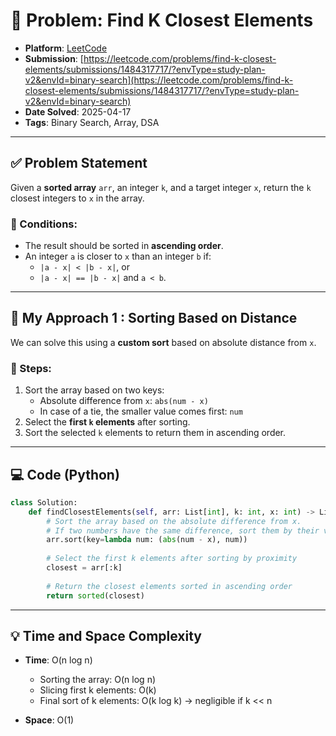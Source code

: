 # 🧮 Problem: Find K Closest Elements

- **Platform**: [LeetCode](https://leetcode.com/problems/find-k-closest-elements/description/?envType=study-plan-v2&envId=binary-search)
- **Submission**: [https://leetcode.com/problems/find-k-closest-elements/submissions/1484317717/?envType=study-plan-v2&envId=binary-search](https://leetcode.com/problems/find-k-closest-elements/submissions/1484317717/?envType=study-plan-v2&envId=binary-search)
- **Date Solved**: 2025-04-17
- **Tags**: Binary Search, Array, DSA

---

## ✅ Problem Statement
Given a **sorted array** `arr`, an integer `k`, and a target integer `x`, return the `k` closest integers to `x` in the array.

### 📝 Conditions:
- The result should be sorted in **ascending order**.
- An integer `a` is closer to `x` than an integer `b` if:
  - `|a - x| < |b - x|`, or
  - `|a - x| == |b - x|` and `a < b`.

---

## 🚀 My Approach 1 : Sorting Based on Distance
We can solve this using a **custom sort** based on absolute distance from `x`.

### 🔸 Steps:
1. Sort the array based on two keys:
   - Absolute difference from `x`: `abs(num - x)`
   - In case of a tie, the smaller value comes first: `num`
2. Select the **first `k` elements** after sorting.
3. Sort the selected `k` elements to return them in ascending order.


---

## 💻 Code (Python)

```python
class Solution:
    def findClosestElements(self, arr: List[int], k: int, x: int) -> List[int]:
        # Sort the array based on the absolute difference from x.
        # If two numbers have the same difference, sort them by their values.
        arr.sort(key=lambda num: (abs(num - x), num))
        
        # Select the first k elements after sorting by proximity
        closest = arr[:k]
        
        # Return the closest elements sorted in ascending order
        return sorted(closest)
```

---

## 💡 Time and Space Complexity
- **Time**: O(n log n)
  - Sorting the array: O(n log n)
  - Slicing first k elements: O(k)
  - Final sort of k elements: O(k log k) → negligible if k << n

- **Space**: O(1)
